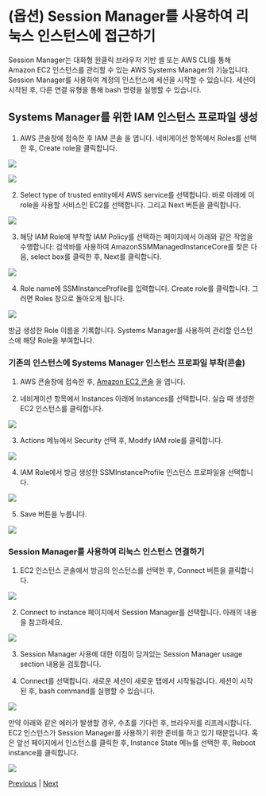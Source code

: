# (옵션) Session Manager를 사용하여 리눅스 인스턴스에 접근하기
Session Manager는 대화형 원클릭 브라우저 기반 셸 또는 AWS CLI를 통해 Amazon EC2 인스턴스를 관리할 수 있는 AWS Systems Manager의 기능입니다. Session Manager를 사용하여 계정의 인스턴스에 세션을 시작할 수 있습니다. 세션이 시작된 후, 다른 연결 유형을 통해 bash 명령을 실행할 수 있습니다.

## Systems Manager를 위한 IAM 인스턴스 프로파일 생성

1. AWS 콘솔창에 접속한 후 IAM 콘솔 을 엽니다. 네비게이션 항목에서 Roles를 선택한 후, Create role을 클릭합니다.

![](../../images/ec2-lab-sessionmanager-01.png)

![](../../images/ec2-lab-sessionmanager-02.png)

2. Select type of trusted entity에서 AWS service를 선택합니다. 바로 아래에 이 role을 사용할 서비스인 EC2를 선택합니다. 그리고 Next 버튼을 클릭합니다.

![](../../images/ec2-lab-sessionmanager-03.png)

3. 해당 IAM Role에 부착할 IAM Policy를 선택하는 페이지에서 아래와 같은 작업을 수행합니다: 검색바를 사용하여 AmazonSSMManagedInstanceCore를 찾은 다음, select box를 클릭한 후, Next를 클릭합니다.

![](../../images/ec2-lab-sessionmanager-04.png)

4. Role name에 SSMInstanceProfile를 입력합니다. Create role를 클릭합니다. 그러면 Roles 창으로 돌아오게 됩니다.

![](../../images/ec2-lab-sessionmanager-06.png)

방금 생성한 Role 이름을 기록합니다. Systems Manager를 사용하여 관리할 인스턴스에 해당 Role을 부여합니다.

### 기존의 인스턴스에 Systems Manager 인스턴스 프로파일 부착(콘솔)

1. AWS 콘솔창에 접속한 후, [Amazon EC2 콘솔](https://console.aws.amazon.com/ec2) 을 엽니다.

2. 네비게이션 항목에서 Instances 아래에 Instances를 선택합니다. 실습 때 생성한 EC2 인스턴스를 클릭합니다.

![](../../images/ec2-lab-sessionmanager-07.png)

3. Actions 메뉴에서 Security 선택 후, Modify IAM role를 클릭합니다.

![](../../images/ec2-lab-sessionmanager-08.png)

4. IAM Role에서 방금 생성한 SSMInstanceProfile 인스턴스 프로파일을 선택합니다.

![](../../images/ec2-lab-sessionmanager-09.png)

5. Save 버튼을 누릅니다.

![](../../images/ec2-lab-sessionmanager-10.png)

### Session Manager를 사용하여 리눅스 인스턴스 연결하기

1. EC2 인스턴스 콘솔에서 방금의 인스턴스를 선택한 후, Connect 버튼을 클릭합니다.

![](../../images/ec2-lab-09.png)

2. Connect to instance 페이지에서 Session Manager를 선택합니다. 아래의 내용을 참고하세요.

![](../../images/ec2-lab-sessionmanager-11.png)

3. Session Manager 사용에 대한 이점이 담겨있는 Session Manager usage section 내용을 검토합니다.

4. Connect를 선택합니다. 새로운 세션이 새로운 탭에서 시작될겁니다. 세션이 시작된 후, bash command를 실행할 수 있습니다.

![](../../images/ec2-lab-sessionmanager-12.png)

만약 아래와 같은 에러가 발생할 경우, 수초를 기다린 후, 브라우저를 리프레시합니다. EC2 인스턴스가 Session Manager를 사용하기 위한 준비를 하고 있기 때문입니다. 혹은 앞선 페이지에서 인스턴스를 클릭한 후, Instance State 메뉴를 선택한 후, Reboot instance를 클릭합니다.

![](../../images/ec2-lab-sessionmanager-13.png)

[Previous](./2-ec2.md) | [Next](./3-ec2.md)